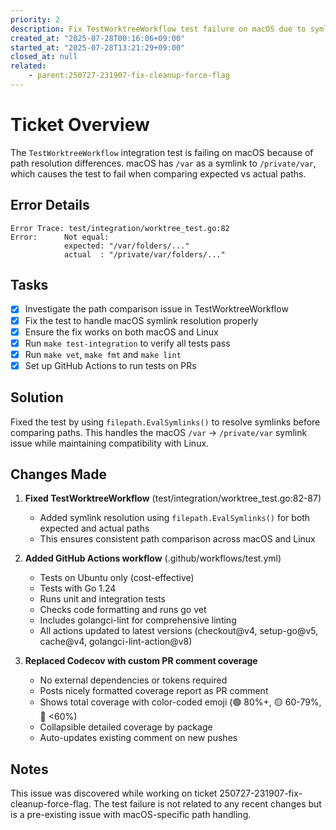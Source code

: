 ```yaml
---
priority: 2
description: Fix TestWorktreeWorkflow test failure on macOS due to symlink path resolution
created_at: "2025-07-28T00:16:06+09:00"
started_at: "2025-07-28T13:21:29+09:00"
closed_at: null
related:
    - parent:250727-231907-fix-cleanup-force-flag
---
```


# Ticket Overview

The `TestWorktreeWorkflow` integration test is failing on macOS because of path resolution differences. macOS has `/var` as a symlink to `/private/var`, which causes the test to fail when comparing expected vs actual paths.

## Error Details

```
Error Trace: test/integration/worktree_test.go:82
Error:      Not equal: 
            expected: "/var/folders/..."
            actual  : "/private/var/folders/..."
```

## Tasks
- [x] Investigate the path comparison issue in TestWorktreeWorkflow
- [x] Fix the test to handle macOS symlink resolution properly
- [x] Ensure the fix works on both macOS and Linux
- [x] Run `make test-integration` to verify all tests pass
- [x] Run `make vet`, `make fmt` and `make lint`
- [x] Set up GitHub Actions to run tests on PRs

## Solution

Fixed the test by using `filepath.EvalSymlinks()` to resolve symlinks before comparing paths. This handles the macOS `/var` → `/private/var` symlink issue while maintaining compatibility with Linux.

## Changes Made

1. **Fixed TestWorktreeWorkflow** (test/integration/worktree_test.go:82-87)
   - Added symlink resolution using `filepath.EvalSymlinks()` for both expected and actual paths
   - This ensures consistent path comparison across macOS and Linux

2. **Added GitHub Actions workflow** (.github/workflows/test.yml)
   - Tests on Ubuntu only (cost-effective)
   - Tests with Go 1.24
   - Runs unit and integration tests
   - Checks code formatting and runs go vet
   - Includes golangci-lint for comprehensive linting
   - All actions updated to latest versions (checkout@v4, setup-go@v5, cache@v4, golangci-lint-action@v8)

3. **Replaced Codecov with custom PR comment coverage**
   - No external dependencies or tokens required
   - Posts nicely formatted coverage report as PR comment
   - Shows total coverage with color-coded emoji (🟢 80%+, 🟡 60-79%, 🔴 <60%)
   - Collapsible detailed coverage by package
   - Auto-updates existing comment on new pushes

## Notes

This issue was discovered while working on ticket 250727-231907-fix-cleanup-force-flag. The test failure is not related to any recent changes but is a pre-existing issue with macOS-specific path handling.
